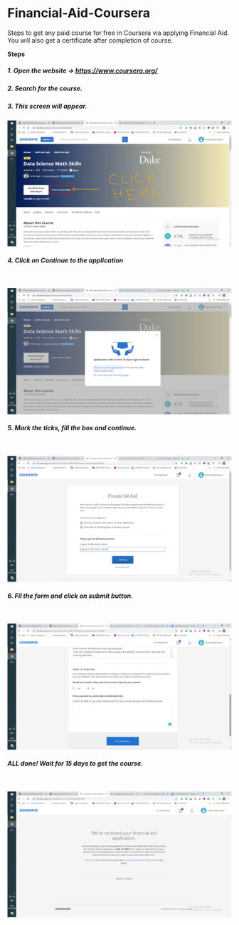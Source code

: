 # Financial-Aid-Coursera
Steps to get any paid course for free in Coursera via applying Financial Aid. You will also get a certificate after completion of course.

<b>Steps</b> <br>
##### 1. Open the website -> https://www.coursera.org/
##### 2. Search for the course. <br>
##### 3. This screen will appear. <br> 

![](images/1.jpg)
<br>

##### 4. Click on<b> Continue to the application </b>
<br>

![](images/2.png)

##### 5. Mark the ticks, fill the box and continue.
<br>

![](images/3.png)

##### 6. Fil the form and click on submit button.
<br>

![](images/4.png)

##### ALL done! Wait for 15 days to get the course.
<br>

![](images/5.png)

